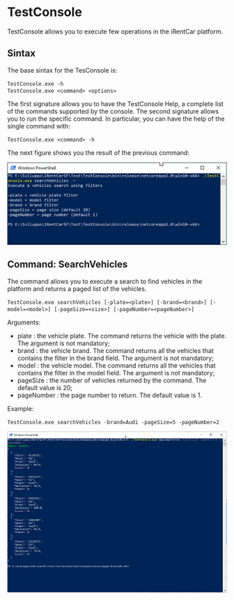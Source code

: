 # TestConsole

TestConsole allows you to execute few operations in the iRentCar platform.

## Sintax
The base sintax for the TesConsole is:

    TestConsole.exe -h
    TestConsole.exe <command> <options>

The first signature allows you to have the TestConsole Help, a complete list of the commands supported by the console.
The second signature allows you to run the specific command. In particular, you can have the help of the single command with:


    TestConsole.exe <command> -h

The next figure shows you the result of the previous command:

![](Images/CommandHelp.jpg)

## Command: SearchVehicles
The command allows you to execute a search to find vehicles in the platform and returns a paged list of the vehicles.


    TestConsole.exe searchVehicles [-plate=<plate>] [-brand=<brand>] [-model=<model>] [-pageSize=<size>] [-pageNumber=<pageNumber>]

Arguments:

- plate : the vehicle plate. The command returns the vehicle with the plate. The argument is not mandatory;
- brand : the vehicle brand. The command returns all the vehicles that contains the filter in the brand field. The argument is not mandatory;
- model : the vehicle model. The command returns all the vehicles that contains the filter in the model field. The argument is not mandatory;
-  pageSize : the number of vehicles returned by the command. The default value is 20;
-  pageNumber : the page number to return. The default value is 1.

Example:

    TestConsole.exe searchVehicles -brand=Audi -pageSize=5 -pageNumber=2


![](Images/SearchVehiclesOutput.jpg)
